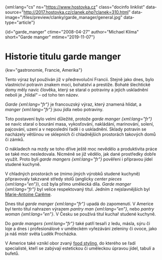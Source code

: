 
{xml:lang="cs" ns="https://www.hostovka.cz" class="docinfo linklist" data-source="http://2017.hostovka.cz/clanek.php?clanek=310.html" data-image="/files/preview/clanky/garde_manager/general.jpg" data-type="article"}

{id="garde\_manger" ctime="2008-04-27" author="Michael Klíma" short="Garde manger" mtime="2019-11-07"}

# Historie titulu garde manger

{kw="gastronomie, Francie, Amerika"}

Tento výraz byl používán již v předrevoluční Francii. Stejně jako dnes, bylo vlastnictví potravin znakem moci, bohatství a prestiže. Bohaté šlechtické domy měly navíc člověka, který se staral o potraviny a jejich uskladnění neboli je „hlídal“ – od toho ten název.

_Garde {xml:lang="fr"}_ je francouzský výraz, který znamená hlídat, a _manger {xml:lang="fr"}_ jsou jídla nebo potraviny.

Toto postavení bylo velmi důležité, protože _garde manger {xml:lang="fr"}_ se navíc staral o bourání masa, vykosťování, nakládání, marinování, solení, pajcování, uzení a v neposlední řadě i o uskladnění. Sklady potravin se nacházely většinou ve sklepních či chladnějších prostorách takových domů či zámků.

O nákladech na mzdy se toho dříve ještě moc nevědělo a produktivita práce se také moc nesledovala. Nicméně se již vědělo, jak dané prostředky dobře využít. Proto byli _garde mangers {xml:lang="fr"}_ pověřeni i přípravou jídel studené kuchyně.

V chladných prostorách se (mimo jiných výrobků studené kuchyně) připravovaly takzvané středy stolů (anglicky _center pieces {xml:lang="en"}_), což byla přímo umělecká díla. _Garde manger {xml:lang="fr"}_ byl velice respektovaný titul. Jedním z nejslavnějších byl [Marie-Antoine Carême][1].

Dnes titul _garde manger {xml:lang="fr"}_ upadá do zapomenutí. V Americe byl tento titul nahrazen výrazem _pantry man {xml:lang="en"}_, nebo _pantry woman {xml:lang="en"}_. V Česku se používá titul kuchař studené kuchyně.

Do _garde mangers {xml:lang="fr"}_ také patří tesaři z ledu, másla, sýru či loje a dnes i profesionálové v uměleckém vyřezáváni zeleniny či ovoce, jako ja náš mistr světa Luděk Procházka.

V Americe také vznikl obor zvaný [food styling][2], do kterého se řadí specialisté, kteří se zabývají estetickou či uměleckou úpravou jídel, tabulí a bufetů.

 [1]: /careme
 [2]: /food_styling

